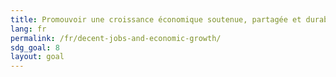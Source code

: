 ```yaml
---
title: Promouvoir une croissance économique soutenue, partagée et durable, le plein emploi productif et un travail décent pour tous
lang: fr
permalink: /fr/decent-jobs-and-economic-growth/
sdg_goal: 8
layout: goal
---
```

